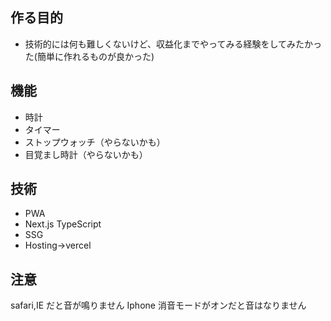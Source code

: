 ## 作る目的

- 技術的には何も難しくないけど、収益化までやってみる経験をしてみたかった(簡単に作れるものが良かった)

## 機能

- 時計
- タイマー
- ストップウォッチ（やらないかも）
- 目覚まし時計（やらないかも）

## 技術

- PWA
- Next.js TypeScript
- SSG
- Hosting->vercel

## 注意

safari,IE だと音が鳴りません
Iphone 消音モードがオンだと音はなりません
